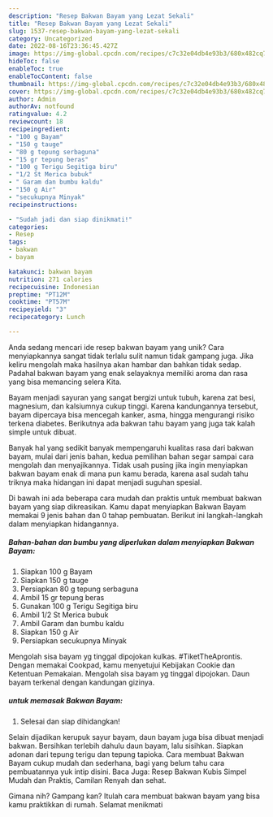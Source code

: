 ```yaml
---
description: "Resep Bakwan Bayam yang Lezat Sekali"
title: "Resep Bakwan Bayam yang Lezat Sekali"
slug: 1537-resep-bakwan-bayam-yang-lezat-sekali
category: Uncategorized
date: 2022-08-16T23:36:45.427Z
image: https://img-global.cpcdn.com/recipes/c7c32e04db4e93b3/680x482cq70/bakwan-bayam-foto-resep-utama.jpg
hideToc: false
enableToc: true
enableTocContent: false
thumbnail: https://img-global.cpcdn.com/recipes/c7c32e04db4e93b3/680x482cq70/bakwan-bayam-foto-resep-utama.jpg
cover: https://img-global.cpcdn.com/recipes/c7c32e04db4e93b3/680x482cq70/bakwan-bayam-foto-resep-utama.jpg
author: Admin
authorAv: notfound
ratingvalue: 4.2
reviewcount: 18
recipeingredient:
- "100 g Bayam"
- "150 g tauge"
- "80 g tepung serbaguna"
- "15 gr tepung beras"
- "100 g Terigu Segitiga biru"
- "1/2 St Merica bubuk"
- " Garam dan bumbu kaldu"
- "150 g Air"
- "secukupnya Minyak"
recipeinstructions:

- "Sudah jadi dan siap dinikmati!"
categories:
- Resep
tags:
- bakwan
- bayam

katakunci: bakwan bayam 
nutrition: 271 calories
recipecuisine: Indonesian
preptime: "PT12M"
cooktime: "PT57M"
recipeyield: "3"
recipecategory: Lunch

---
```





Anda sedang mencari ide resep bakwan bayam yang unik? Cara menyiapkannya sangat tidak terlalu sulit namun tidak gampang juga. Jika keliru mengolah maka hasilnya akan hambar dan bahkan tidak sedap. Padahal bakwan bayam yang enak selayaknya memiliki aroma dan rasa yang bisa memancing selera Kita.





Bayam menjadi sayuran yang sangat bergizi untuk tubuh, karena zat besi, magnesium, dan kalsiumnya cukup tinggi. Karena kandungannya tersebut, bayam dipercaya bisa mencegah kanker, asma, hingga mengurangi risiko terkena diabetes. Berikutnya ada bakwan tahu bayam yang juga tak kalah simple untuk dibuat.

Banyak hal yang sedikit banyak mempengaruhi kualitas rasa dari bakwan bayam, mulai dari jenis bahan, kedua pemilihan bahan segar sampai cara mengolah dan menyajikannya. Tidak usah pusing jika ingin menyiapkan bakwan bayam enak di mana pun kamu berada, karena asal sudah tahu triknya maka hidangan ini dapat menjadi suguhan spesial.






Di bawah ini ada beberapa cara mudah dan praktis untuk membuat bakwan bayam yang siap dikreasikan. Kamu dapat menyiapkan Bakwan Bayam memakai 9 jenis bahan dan 0 tahap pembuatan. Berikut ini langkah-langkah dalam menyiapkan hidangannya.

<!--inarticleads1-->

##### Bahan-bahan dan bumbu yang diperlukan dalam menyiapkan Bakwan Bayam:

1. Siapkan 100 g Bayam
1. Siapkan 150 g tauge
1. Persiapkan 80 g tepung serbaguna
1. Ambil 15 gr tepung beras
1. Gunakan 100 g Terigu Segitiga biru
1. Ambil 1/2 St Merica bubuk
1. Ambil  Garam dan bumbu kaldu
1. Siapkan 150 g Air
1. Persiapkan secukupnya Minyak


Mengolah sisa bayam yg tinggal dipojokan kulkas. #TiketTheAprontis. Dengan memakai Cookpad, kamu menyetujui Kebijakan Cookie dan Ketentuan Pemakaian. Mengolah sisa bayam yg tinggal dipojokan. Daun bayam terkenal dengan kandungan gizinya. 

<!--inarticleads2-->

#####  untuk memasak Bakwan Bayam:


1. Selesai dan siap dihidangkan!

Selain dijadikan kerupuk sayur bayam, daun bayam juga bisa dibuat menjadi bakwan. Bersihkan terlebih dahulu daun bayam, lalu sisihkan. Siapkan adonan dari tepung terigu dan tepung tapioka. Cara membuat Bakwan Bayam cukup mudah dan sederhana, bagi yang belum tahu cara pembuatannya yuk intip disini. Baca Juga: Resep Bakwan Kubis Simpel Mudah dan Praktis, Camilan Renyah dan sehat. 

Gimana nih? Gampang kan? Itulah cara membuat bakwan bayam yang bisa kamu praktikkan di rumah. Selamat menikmati
